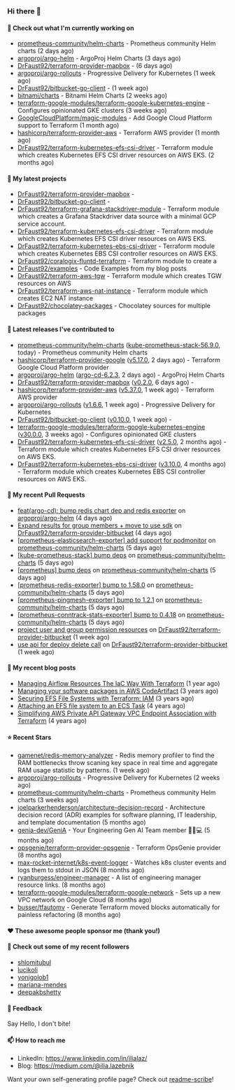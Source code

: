 ### Hi there 👋

#### 👷 Check out what I'm currently working on

- [prometheus-community/helm-charts](https://github.com/prometheus-community/helm-charts) - Prometheus community Helm charts (2 days ago)
- [argoproj/argo-helm](https://github.com/argoproj/argo-helm) - ArgoProj Helm Charts (3 days ago)
- [DrFaust92/terraform-provider-mapbox](https://github.com/DrFaust92/terraform-provider-mapbox) -  (6 days ago)
- [argoproj/argo-rollouts](https://github.com/argoproj/argo-rollouts) - Progressive Delivery for Kubernetes (1 week ago)
- [DrFaust92/bitbucket-go-client](https://github.com/DrFaust92/bitbucket-go-client) -  (1 week ago)
- [bitnami/charts](https://github.com/bitnami/charts) - Bitnami Helm Charts (2 weeks ago)
- [terraform-google-modules/terraform-google-kubernetes-engine](https://github.com/terraform-google-modules/terraform-google-kubernetes-engine) - Configures opinionated GKE clusters (3 weeks ago)
- [GoogleCloudPlatform/magic-modules](https://github.com/GoogleCloudPlatform/magic-modules) - Add Google Cloud Platform support to Terraform (1 month ago)
- [hashicorp/terraform-provider-aws](https://github.com/hashicorp/terraform-provider-aws) - Terraform AWS provider (1 month ago)
- [DrFaust92/terraform-kubernetes-efs-csi-driver](https://github.com/DrFaust92/terraform-kubernetes-efs-csi-driver) - Terraform module which creates Kubernetes EFS CSI driver resources on AWS EKS. (2 months ago)

#### 🌱 My latest projects

- [DrFaust92/terraform-provider-mapbox](https://github.com/DrFaust92/terraform-provider-mapbox) - 
- [DrFaust92/bitbucket-go-client](https://github.com/DrFaust92/bitbucket-go-client) - 
- [DrFaust92/terraform-grafana-stackdriver-module](https://github.com/DrFaust92/terraform-grafana-stackdriver-module) - Terraform module which creates a Grafana Stackdriver data source with a minimal GCP service account.
- [DrFaust92/terraform-kubernetes-efs-csi-driver](https://github.com/DrFaust92/terraform-kubernetes-efs-csi-driver) - Terraform module which creates Kubernetes EFS CSI driver resources on AWS EKS.
- [DrFaust92/terraform-kubernetes-ebs-csi-driver](https://github.com/DrFaust92/terraform-kubernetes-ebs-csi-driver) - Terraform module which creates Kubernetes EBS CSI controller resources on AWS EKS.
- [DrFaust92/coralogix-fluntd-terraform](https://github.com/DrFaust92/coralogix-fluntd-terraform) - Terraform module to create a 
- [DrFaust92/examples](https://github.com/DrFaust92/examples) - Code Examples from my blog posts
- [DrFaust92/terraform-aws-tgw](https://github.com/DrFaust92/terraform-aws-tgw) - Terraform module which creates TGW resources on AWS
- [DrFaust92/terraform-aws-nat-instance](https://github.com/DrFaust92/terraform-aws-nat-instance) - Terraform module which creates EC2 NAT instance
- [DrFaust92/chocolatey-packages](https://github.com/DrFaust92/chocolatey-packages) - Chocolatey sources for multiple packages

#### 🔭 Latest releases I've contributed to

- [prometheus-community/helm-charts](https://github.com/prometheus-community/helm-charts) ([kube-prometheus-stack-56.9.0](https://github.com/prometheus-community/helm-charts/releases/tag/kube-prometheus-stack-56.9.0), today) - Prometheus community Helm charts
- [hashicorp/terraform-provider-google](https://github.com/hashicorp/terraform-provider-google) ([v5.17.0](https://github.com/hashicorp/terraform-provider-google/releases/tag/v5.17.0), 2 days ago) - Terraform Google Cloud Platform provider
- [argoproj/argo-helm](https://github.com/argoproj/argo-helm) ([argo-cd-6.2.3](https://github.com/argoproj/argo-helm/releases/tag/argo-cd-6.2.3), 2 days ago) - ArgoProj Helm Charts
- [DrFaust92/terraform-provider-mapbox](https://github.com/DrFaust92/terraform-provider-mapbox) ([v0.2.0](https://github.com/DrFaust92/terraform-provider-mapbox/releases/tag/v0.2.0), 6 days ago) - 
- [hashicorp/terraform-provider-aws](https://github.com/hashicorp/terraform-provider-aws) ([v5.37.0](https://github.com/hashicorp/terraform-provider-aws/releases/tag/v5.37.0), 1 week ago) - Terraform AWS provider
- [argoproj/argo-rollouts](https://github.com/argoproj/argo-rollouts) ([v1.6.6](https://github.com/argoproj/argo-rollouts/releases/tag/v1.6.6), 1 week ago) - Progressive Delivery for Kubernetes
- [DrFaust92/bitbucket-go-client](https://github.com/DrFaust92/bitbucket-go-client) ([v0.10.0](https://github.com/DrFaust92/bitbucket-go-client/releases/tag/v0.10.0), 1 week ago) - 
- [terraform-google-modules/terraform-google-kubernetes-engine](https://github.com/terraform-google-modules/terraform-google-kubernetes-engine) ([v30.0.0](https://github.com/terraform-google-modules/terraform-google-kubernetes-engine/releases/tag/v30.0.0), 3 weeks ago) - Configures opinionated GKE clusters
- [DrFaust92/terraform-kubernetes-efs-csi-driver](https://github.com/DrFaust92/terraform-kubernetes-efs-csi-driver) ([v2.5.0](https://github.com/DrFaust92/terraform-kubernetes-efs-csi-driver/releases/tag/v2.5.0), 2 months ago) - Terraform module which creates Kubernetes EFS CSI driver resources on AWS EKS.
- [DrFaust92/terraform-kubernetes-ebs-csi-driver](https://github.com/DrFaust92/terraform-kubernetes-ebs-csi-driver) ([v3.10.0](https://github.com/DrFaust92/terraform-kubernetes-ebs-csi-driver/releases/tag/v3.10.0), 4 months ago) - Terraform module which creates Kubernetes EBS CSI controller resources on AWS EKS.

#### 🔨 My recent Pull Requests

- [feat(argo-cd): bump redis chart dep and redis exporter](https://github.com/argoproj/argo-helm/pull/2524) on [argoproj/argo-helm](https://github.com/argoproj/argo-helm) (4 days ago)
- [Expand results for group members &#43; move to use sdk](https://github.com/DrFaust92/terraform-provider-bitbucket/pull/198) on [DrFaust92/terraform-provider-bitbucket](https://github.com/DrFaust92/terraform-provider-bitbucket) (4 days ago)
- [[prometheus-elasticsearch-exporter] add support for podmonitor](https://github.com/prometheus-community/helm-charts/pull/4264) on [prometheus-community/helm-charts](https://github.com/prometheus-community/helm-charts) (5 days ago)
- [[kube-prometheus-stack] bump deps](https://github.com/prometheus-community/helm-charts/pull/4263) on [prometheus-community/helm-charts](https://github.com/prometheus-community/helm-charts) (5 days ago)
- [[prometheus] bump deps](https://github.com/prometheus-community/helm-charts/pull/4262) on [prometheus-community/helm-charts](https://github.com/prometheus-community/helm-charts) (5 days ago)
- [[prometheus-redis-exporter] bump to 1.58.0](https://github.com/prometheus-community/helm-charts/pull/4261) on [prometheus-community/helm-charts](https://github.com/prometheus-community/helm-charts) (5 days ago)
- [[prometheus-pingmesh-exporter] bump to 1.2.1](https://github.com/prometheus-community/helm-charts/pull/4260) on [prometheus-community/helm-charts](https://github.com/prometheus-community/helm-charts) (5 days ago)
- [[prometheus-conntrack-stats-exporter] bump to 0.4.18](https://github.com/prometheus-community/helm-charts/pull/4259) on [prometheus-community/helm-charts](https://github.com/prometheus-community/helm-charts) (5 days ago)
- [project user and group permission resources](https://github.com/DrFaust92/terraform-provider-bitbucket/pull/196) on [DrFaust92/terraform-provider-bitbucket](https://github.com/DrFaust92/terraform-provider-bitbucket) (1 week ago)
- [use api for deploy delete call](https://github.com/DrFaust92/terraform-provider-bitbucket/pull/195) on [DrFaust92/terraform-provider-bitbucket](https://github.com/DrFaust92/terraform-provider-bitbucket) (1 week ago)

#### 📜 My recent blog posts

- [Managing Airflow Resources The IaC Way With Terraform](https://engineering.placer.ai/managing-airflow-resources-the-iac-way-with-terraform-ea5b8db573ad?source=rss-cac402f06fa8------2) (1 year ago)
- [Managing your software packages in AWS CodeArtifact](https://medium.com/@ilia.lazebnik/managing-your-software-packages-in-aws-codeartifact-12d00053e243?source=rss-cac402f06fa8------2) (3 years ago)
- [Securing EFS File Systems with Terraform: IAM](https://medium.com/@ilia.lazebnik/securing-efs-file-systems-with-terraform-iam-d2a066c198ab?source=rss-cac402f06fa8------2) (3 years ago)
- [Attaching an EFS file system to an ECS Task](https://medium.com/@ilia.lazebnik/attaching-an-efs-file-system-to-an-ecs-task-7bd15b76a6ef?source=rss-cac402f06fa8------2) (4 years ago)
- [Simplifying AWS Private API Gateway VPC Endpoint Association with Terraform](https://medium.com/@ilia.lazebnik/simplifying-aws-private-api-gateway-vpc-endpoint-association-with-terraform-b379a247afbf?source=rss-cac402f06fa8------2) (4 years ago)

#### ⭐ Recent Stars

- [gamenet/redis-memory-analyzer](https://github.com/gamenet/redis-memory-analyzer) - Redis memory profiler to find the RAM bottlenecks throw scaning key space in real time and aggregate RAM usage statistic by patterns. (1 week ago)
- [argoproj/argo-rollouts](https://github.com/argoproj/argo-rollouts) - Progressive Delivery for Kubernetes (2 weeks ago)
- [prometheus-community/helm-charts](https://github.com/prometheus-community/helm-charts) - Prometheus community Helm charts (3 weeks ago)
- [joelparkerhenderson/architecture-decision-record](https://github.com/joelparkerhenderson/architecture-decision-record) - Architecture decision record (ADR) examples for software planning, IT leadership, and template documentation (5 months ago)
- [genia-dev/GeniA](https://github.com/genia-dev/GeniA) - Your Engineering Gen AI Team member 🧬🤖💻 (5 months ago)
- [opsgenie/terraform-provider-opsgenie](https://github.com/opsgenie/terraform-provider-opsgenie) - Terraform OpsGenie provider (8 months ago)
- [max-rocket-internet/k8s-event-logger](https://github.com/max-rocket-internet/k8s-event-logger) - Watches k8s cluster events and logs them to stdout in JSON (8 months ago)
- [ryanburgess/engineer-manager](https://github.com/ryanburgess/engineer-manager) - A list of engineering manager resource links. (8 months ago)
- [terraform-google-modules/terraform-google-network](https://github.com/terraform-google-modules/terraform-google-network) - Sets up a new VPC network on Google Cloud (8 months ago)
- [busser/tfautomv](https://github.com/busser/tfautomv) - Generate Terraform moved blocks automatically for painless refactoring (8 months ago)

#### ❤️ These awesome people sponsor me (thank you!)


#### 👯 Check out some of my recent followers

- [shlomitubul](https://github.com/shlomitubul)
- [lucikoli](https://github.com/lucikoli)
- [yonigolob1](https://github.com/yonigolob1)
- [mariana-mendes](https://github.com/mariana-mendes)
- [deepakbshetty](https://github.com/deepakbshetty)

#### 💬 Feedback

Say Hello, I don't bite!

#### 📫 How to reach me

- LinkedIn: https://www.linkedin.com/in/ilialaz/
- Blog: https://medium.com/@ilia.lazebnik

Want your own self-generating profile page? Check out [readme-scribe](https://github.com/muesli/readme-scribe)!

